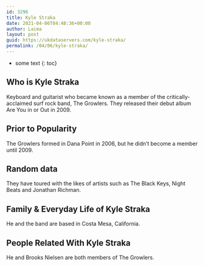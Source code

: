 ```yaml
---
id: 3296
title: Kyle Straka
date: 2021-04-06T04:48:36+00:00
author: Laima
layout: post
guid: https://ukdataservers.com/kyle-straka/
permalink: /04/06/kyle-straka/
---
```


* some text
{: toc}


## Who is Kyle Straka
                  
                  
                  
Keyboard and guitarist who became known as a member of the critically-acclaimed surf rock band, The Growlers. They released their debut album Are You in or Out in 2009.
                  
              
            
              
            
                
                
                
## Prior to Popularity
                  
                  
                  
The Growlers formed in Dana Point in 2006, but he didn&#8217;t become a member until 2009.
                  
              
            
              
            
                
                
                
## Random data
                  
                  
                  
They have toured with the likes of artists such as The Black Keys, Night Beats and Jonathan Richman.
                  
              
            
              
            
                
                
                
## Family & Everyday Life of Kyle Straka
                  
                  
                  
He and the band are based in Costa Mesa, California.
                  
              
            
              
            
                
                
                
## People Related With Kyle Straka
                  
                  
                  
He and Brooks Nielsen are both members of The Growlers.
                  
              
            
              
            
                
              
            
              
              
            
            
              
            
          
          
          